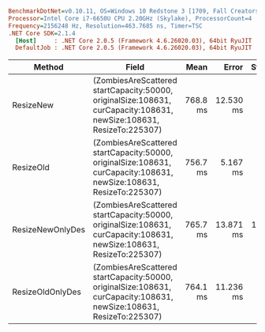 ``` ini

BenchmarkDotNet=v0.10.11, OS=Windows 10 Redstone 3 [1709, Fall Creators Update] (10.0.16299.192)
Processor=Intel Core i7-6650U CPU 2.20GHz (Skylake), ProcessorCount=4
Frequency=2156248 Hz, Resolution=463.7685 ns, Timer=TSC
.NET Core SDK=2.1.4
  [Host]     : .NET Core 2.0.5 (Framework 4.6.26020.03), 64bit RyuJIT
  DefaultJob : .NET Core 2.0.5 (Framework 4.6.26020.03), 64bit RyuJIT


```
|           Method |                                                                                                               Field |     Mean |     Error |    StdDev |
|----------------- |-------------------------------------------------------------------------------------------------------------------- |---------:|----------:|----------:|
|        ResizeNew | (ZombiesAreScattered startCapacity:50000, originalSize:108631, curCapacity:108631, newSize:108631, ResizeTo:225307) | 768.8 ms | 12.530 ms |  9.783 ms |
|        ResizeOld | (ZombiesAreScattered startCapacity:50000, originalSize:108631, curCapacity:108631, newSize:108631, ResizeTo:225307) | 756.7 ms |  5.167 ms |  4.833 ms |
| ResizeNewOnlyDes | (ZombiesAreScattered startCapacity:50000, originalSize:108631, curCapacity:108631, newSize:108631, ResizeTo:225307) | 765.7 ms | 13.871 ms | 10.829 ms |
| ResizeOldOnlyDes | (ZombiesAreScattered startCapacity:50000, originalSize:108631, curCapacity:108631, newSize:108631, ResizeTo:225307) | 764.1 ms | 11.236 ms |  9.960 ms |
